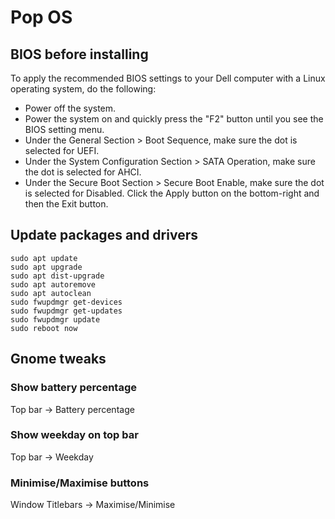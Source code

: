 # Pop OS

## BIOS before installing

To apply the recommended BIOS settings to your Dell computer with a Linux operating system, do the following:

* Power off the system.
* Power the system on and quickly press the "F2" button until you see the BIOS setting menu.
* Under the General Section > Boot Sequence, make sure the dot is selected for UEFI.
* Under the System Configuration Section > SATA Operation, make sure the dot is selected for AHCI.
* Under the Secure Boot Section > Secure Boot Enable, make sure the dot is selected for Disabled. 
Click the Apply button on the bottom-right and then the Exit button.

## Update packages and drivers

```shell script
sudo apt update
sudo apt upgrade
sudo apt dist-upgrade
sudo apt autoremove
sudo apt autoclean
sudo fwupdmgr get-devices
sudo fwupdmgr get-updates
sudo fwupdmgr update
sudo reboot now
```

## Gnome tweaks

### Show battery percentage

Top bar -> Battery percentage

### Show weekday on top bar

Top bar -> Weekday

### Minimise/Maximise buttons

Window Titlebars -> Maximise/Minimise

